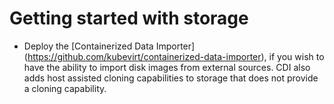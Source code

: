 # Getting started with storage

- Deploy the [Containerized Data Importer] (https://github.com/kubevirt/containerized-data-importer), if you wish to have the ability to import disk images from external sources. CDI also adds host assisted cloning capabilities to storage that does not provide a cloning capability.
